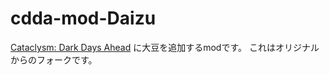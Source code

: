 # cdda-mod-Daizu
[Cataclysm: Dark Days Ahead](http://www.cataclysmdda.com/) に大豆を追加するmodです。
これはオリジナルからのフォークです。

